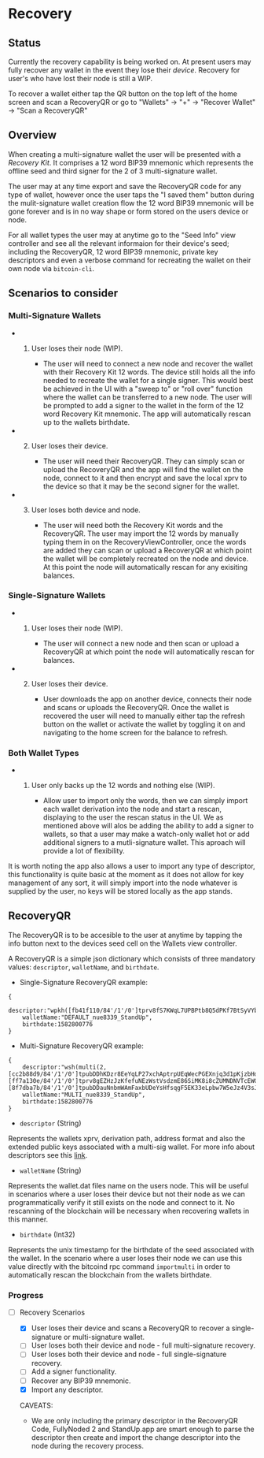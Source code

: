 # Recovery

## Status

Currently the recovery capability is being worked on. At present users may fully recover any wallet in the event they lose their *device*. Recovery for user's who have lost their node is still a WIP.

To recover a wallet either tap the QR button on the top left of the home screen and scan a RecoveryQR or go to "Wallets" -> "+" -> "Recover Wallet" -> "Scan a RecoveryQR"

## Overview

When creating a multi-signature wallet the user will be presented with a *Recovery Kit*. It comprises a 12 word BIP39 mnemonic which represents the offline seed and third signer for the 2 of 3 multi-signature wallet. 

The user may at any time export and save the RecoveryQR code for any type of wallet, however once the user taps the "I saved them" button during the mulit-signature wallet creation flow the 12 word BIP39 mnemonic will be gone forever and is in no way shape or form stored on the users device or node.

For all wallet types the user may at anytime go to the "Seed Info" view controller and see all the relevant informaion for their device's seed; including the RecoveryQR, 12 word BIP39 mnemonic, private key descriptors and even a verbose command for recreating the wallet on their own node via `bitcoin-cli`.

## Scenarios to consider

### Multi-Signature Wallets

- 1. User loses their node (WIP).

        - The user will need to connect a new node and recover the wallet with their Recovery Kit 12 words. The device still holds all the info needed to recreate the wallet for a single signer. This would best be achieved in the UI with a "sweep to" or "roll over" function where the wallet can be transferred to a new node. The user will be prompted to add a signer to the wallet in the form of the 12 word Recovery Kit mnemonic. The app will automatically rescan up to the wallets birthdate.

- 2. User loses their device.

        - The user will need their RecoveryQR. They can simply scan or upload the RecoveryQR and the app will find the wallet on the node, connect to it and then encrypt and save the local xprv to the device so that it may be the second signer for the wallet.

- 3. User loses both device and node.

        - The user will need both the Recovery Kit words and the RecoveryQR. The user may import the 12 words by manually typing them in on the RecoveryViewController, once the words are added they can scan or upload a RecoveryQR at which point the wallet will be completely recreated on the node and device. At this point the node will automatically rescan for any exisiting balances.

### Single-Signature Wallets

- 1. User loses their node (WIP).

        - The user will connect a new node and then scan or upload a RecoveryQR at which point the node will automatically rescan for balances.

- 2. User loses their device.

        - User downloads the app on another device, connects their node and scans or uploads the RecoveryQR. Once the wallet is recovered the user will need to manually either tap the refresh button on the wallet or activate the wallet by toggling it on and navigating to the home screen for the balance to refresh.
            
### Both Wallet Types

- 1. User only backs up the 12 words and nothing else (WIP).

        - Allow user to import only the words, then we can simply import each wallet derivation into the node and start a rescan, displaying to the user the rescan status in the UI. We as mentioned above will alos be adding the ability to add a signer to wallets, so that a user may make a watch-only wallet hot or add additional signers to a mutli-signature wallet. This aproach will provide a lot of flexibility.
            
It is worth noting the app also allows a user to import any type of descriptor, this functionality is quite basic at the moment as it does not allow for key management of any sort, it will simply import into the node whatever is supplied by the user, no keys will be stored locally as the app stands.

## RecoveryQR

The RecoveryQR is to be accesible to the user at anytime by tapping the info button next to the devices seed cell on the Wallets view controller.

A RecoveryQR is a simple json dictionary which consists of three mandatory values: `descriptor`, `walletName`, and `birthdate`.

- Single-Signature RecoveryQR example:

```
{
    descriptor:"wpkh([fb41f110/84'/1'/0']tprv8fS7KWqL7UPBPtb8Q5dPKf7BtSyVYb1pGAs23znVpETNkAbEQvx59JNLWhWHBZRuJfkFszUwEjk1rDS6dUz2SFXxGMDMytw1TqSfA5tDBDD/0/*)",
    walletName:"DEFAULT_nue8339_StandUp",
    birthdate:1582800776
}
```

- Multi-Signature RecoveryQR example:

```
{
    descriptor:"wsh(multi(2,[cc2b88d9/84'/1'/0']tpubDDhKDzr8EeYqLP27xchAptrpUEqWecPGEXnjq3d1pKjzbHd6r7DKRPtBMxtQtjoCCqckVBoX6cfiGkBiJffGJYV3dMtabCp9bro29riQtKL/0/*,[ff7a130e/84'/1'/0']tprv8gEZHzJzKfefuNEzWstVsdzmE86SiMK8i8cZUMNDNVTcEWGZJknhKGYNJvRBoXG3R83BGPnrEWrCH2ogKEFUyUZXP8BgL1taExx2P884qUT/0/*,[8f7dba7b/84'/1'/0']tpubDDauNnbmWAmFaxbUDeYsHfsqgF5EK33eLpbw7W5eJz4V3sJ53tnTD2BjYEzJAX7DDscbZMg877vi9o5dyunG52FNDCqjnu126wKHxujMmzp/0/*))",
    walletName:"MULTI_nue8339_StandUp",
    birthdate:1582800776
}
```

- `descriptor` (String)

Represents the wallets xprv, derivation path, address format and also the extended public keys associated with a multi-sig wallet. For more info about descriptors see this [link](https://github.com/bitcoin/bitcoin/blob/master/doc/descriptors.md).

- `walletName` (String)

Represents the wallet.dat files name on the users node. This will be useful in scenarios where a user loses their device but not their node as we can programmatically verify it still exists on the node and connect to it. No rescanning of the blockchain will be necessary when recovering wallets in this manner.

- `birthdate` (Int32)

Represents the unix timestamp for the birthdate of the seed associated with the wallet. In the scenario where a user loses their node we can use this value directly with the bitcoind rpc command `importmulti` in order to automatically rescan the blockchain from the wallets birthdate.

### Progress

- [ ] Recovery Scenarios
    - [x] User loses their device and scans a RecoveryQR to recover a single-signature or multi-signature wallet.
    - [ ] User loses both their device and node - full multi-signature recovery.
    - [ ] User loses both their device and node - full single-signature recovery.
    - [ ] Add a signer functionality.
    - [ ] Recover any BIP39 mnemonic.
    - [x] Import any descriptor.

  CAVEATS:

    - We are only including the primary descriptor in the RecoveryQR Code, FullyNoded 2 and StandUp.app are smart enough to parse the descriptor then create and import the change descriptor into the node during the recovery process.

